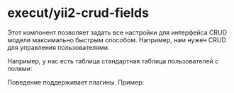 # execut/yii2-crud-fields

Этот компонент позволяет задать все настройки для интерфейса CRUD модели максимально быстрым способом. Например, нам
нужен CRUD для управления пользователями.

Например, у нас есть таблица стандартная таблица пользователей с полями:


Поведение поддерживает плагины. Пример:
